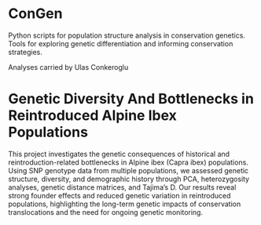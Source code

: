 # ConGen
Python scripts for population structure analysis in conservation genetics. Tools for exploring genetic differentiation and informing conservation strategies.

Analyses carried by Ulas Conkeroglu

# Genetic Diversity And Bottlenecks in Reintroduced Alpine Ibex Populations

This project investigates the genetic consequences of historical and reintroduction-related bottlenecks in Alpine ibex (Capra ibex) populations. Using SNP genotype data from multiple populations, we assessed genetic structure, diversity, and demographic history through PCA, heterozygosity analyses, genetic distance matrices, and Tajima’s D. Our results reveal strong founder effects and reduced genetic variation in reintroduced populations, highlighting the long-term genetic impacts of conservation translocations and the need for ongoing genetic monitoring.
